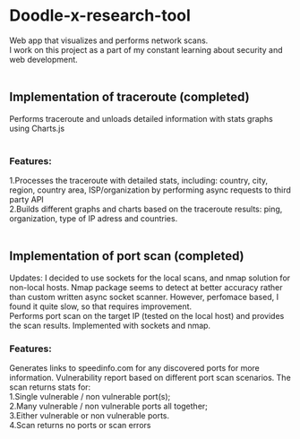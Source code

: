 # Doodle-x-research-tool
Web app that visualizes and performs network scans. </br>I work on this project as a part of my constant learning about security and web development.</br></br>

## Implementation of traceroute (completed)

Performs traceroute and unloads detailed information with stats graphs using Charts.js</br></br>

### Features:
1.Processes the traceroute with detailed stats, including: country, city, region, country area, ISP/organization by performing async requests to third party API</br>
2.Builds different graphs and charts based on the traceroute results: ping, organization, type of IP adress and countries.</br></br>

## Implementation of port scan (completed)
Updates: I decided to use sockets for the local scans, and nmap solution for non-local hosts. Nmap package seems to detect at better accuracy rather than custom written async socket scanner. However, perfomace based, I found it quite slow, so that requires improvement.</br>
Performs port scan on the target IP (tested on the local host) and provides the scan results. Implemented with sockets and nmap.

### Features:
Generates links to speedinfo.com for any discovered ports for more information.
Vulnerability report based on different port scan scenarios. The scan returns stats for:</br>
1.Single vulnerable / non vulnerable port(s);</br>
2.Many vulnerable / non vulnerable ports all together;</br>
3.Either vulnerable or non vulnerable ports.</br>
4.Scan returns no ports or scan errors</br></br>
